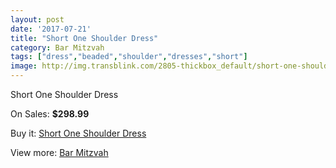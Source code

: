 ```yaml
---
layout: post
date: '2017-07-21'
title: "Short One Shoulder Dress"
category: Bar Mitzvah
tags: ["dress","beaded","shoulder","dresses","short"]
image: http://img.transblink.com/2805-thickbox_default/short-one-shoulder-dress.jpg
---
```

Short One Shoulder Dress

On Sales: **$298.99**
<a href="https://www.transblink.com/en/bar-mitzvah/896-short-one-shoulder-dress.html"><amp-img layout="responsive" width="600" height="600" src="//img.transblink.com/2805-thickbox_default/short-one-shoulder-dress.jpg" alt="Short One Shoulder Dress 0" /></a>
<a href="https://www.transblink.com/en/bar-mitzvah/896-short-one-shoulder-dress.html"><amp-img layout="responsive" width="600" height="600" src="//img.transblink.com/2807-thickbox_default/short-one-shoulder-dress.jpg" alt="Short One Shoulder Dress 1" /></a>
<a href="https://www.transblink.com/en/bar-mitzvah/896-short-one-shoulder-dress.html"><amp-img layout="responsive" width="600" height="600" src="//img.transblink.com/2806-thickbox_default/short-one-shoulder-dress.jpg" alt="Short One Shoulder Dress 2" /></a>

Buy it: [Short One Shoulder Dress](https://www.transblink.com/en/bar-mitzvah/896-short-one-shoulder-dress.html "Short One Shoulder Dress")

View more: [Bar Mitzvah](https://www.transblink.com/en/2-bar-mitzvah "Bar Mitzvah")